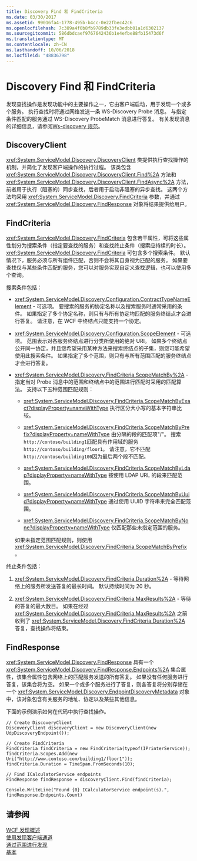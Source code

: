 ```yaml
---
title: Discovery Find 和 FindCriteria
ms.date: 03/30/2017
ms.assetid: 99016fa4-1778-495b-b4cc-0e22fbec42c6
ms.openlocfilehash: 7c389a4f0b8fb9789db33fe3edbb01a1d6302137
ms.sourcegitcommit: 586dbdcaef9767642436b1e4efbe88fb15473d6f
ms.translationtype: MT
ms.contentlocale: zh-CN
ms.lasthandoff: 10/06/2018
ms.locfileid: "48836798"
---
```

# <a name="discovery-find-and-findcriteria"></a>Discovery Find 和 FindCriteria
发现查找操作是发现功能中的主要操作之一，它由客户端启动，用于发现一个或多个服务。 执行查找时将通过网络发送一条 WS-Discovery Probe 消息。 与指定条件匹配的服务通过 WS-Discovery ProbeMatch 消息进行答复。 有关发现消息的详细信息，请参阅[Ws-discovery 规范](https://go.microsoft.com/fwlink/?LinkID=122347)。  
  
## <a name="discoveryclient"></a>DiscoveryClient  
 <xref:System.ServiceModel.Discovery.DiscoveryClient> 类提供执行查找操作的机制，并简化了发现客户端操作的执行过程。 该类包含 <xref:System.ServiceModel.Discovery.DiscoveryClient.Find%2A> 方法和 <xref:System.ServiceModel.Discovery.DiscoveryClient.FindAsync%2A> 方法，前者用于执行（阻塞的）同步查找，后者用于启动非阻塞的异步查找。 这两个方法均采用 <xref:System.ServiceModel.Discovery.FindCriteria> 参数，并通过 <xref:System.ServiceModel.Discovery.FindResponse> 对象将结果提供给用户。  
  
## <a name="findcriteria"></a>FindCriteria  
 <xref:System.ServiceModel.Discovery.FindCriteria> 包含若干属性，可将这些属性划分为搜索条件（指定要查找的服务）和查找终止条件（搜索应持续的时长）。 <xref:System.ServiceModel.Discovery.FindCriteria> 可包含多个搜索条件。 默认情况下，服务必须与所有组件匹配，否则不会将其自身视为匹配的服务。 如果要查找仅与某些条件匹配的服务，您可以对服务实现自定义查找逻辑，也可以使用多个查询。  
  
 搜索条件包括：  
  
-   <xref:System.ServiceModel.Discovery.Configuration.ContractTypeNameElement> - 可选项。 要搜索的服务的协定名称以及搜索服务时通常采用的条件。 如果指定了多个协定名称，则只有与所有协定均匹配的服务终结点才会进行答复。 请注意，在 WCF 中终结点只能支持一个协定。  
  
-   <xref:System.ServiceModel.Discovery.Configuration.ScopeElement> - 可选项。 范围表示对各服务终结点进行分类所使用的绝对 URI。 如果多个终结点公开同一协定，并且您希望采用某种方法来搜索终结点的子集，则您可能希望使用此搜索条件。 如果指定了多个范围，则只有与所有范围匹配的服务终结点才会进行答复。  
  
-   <xref:System.ServiceModel.Discovery.FindCriteria.ScopeMatchBy%2A> - 指定当对 Probe 消息中的范围和终结点中的范围进行匹配时采用的匹配算法。 支持以下五种范围匹配规则：  
  
    -   <xref:System.ServiceModel.Discovery.FindCriteria.ScopeMatchByExact?displayProperty=nameWithType> 执行区分大小写的基本字符串比较。  
  
    -   <xref:System.ServiceModel.Discovery.FindCriteria.ScopeMatchByPrefix?displayProperty=nameWithType> 由分隔的段的匹配项"/"。 搜索`http://contoso/building1`匹配具有作用域的服务`http://contoso/building/floor1`。 请注意，它不匹配`http://contoso/building100`因为最后两个段不匹配。  
  
    -   <xref:System.ServiceModel.Discovery.FindCriteria.ScopeMatchByLdap?displayProperty=nameWithType> 按使用 LDAP URL 的段来匹配范围。  
  
    -   <xref:System.ServiceModel.Discovery.FindCriteria.ScopeMatchByUuid?displayProperty=nameWithType> 通过使用 UUID 字符串来完全匹配范围。  
  
    -   <xref:System.ServiceModel.Discovery.FindCriteria.ScopeMatchByNone?displayProperty=nameWithType> 仅匹配那些未指定范围的服务。  
  
     如果未指定范围匹配规则，则使用 <xref:System.ServiceModel.Discovery.FindCriteria.ScopeMatchByPrefix>。  
  
 终止条件包括：  
  
1.  <xref:System.ServiceModel.Discovery.FindCriteria.Duration%2A> - 等待网络上的服务所发送答复的最长时间。 默认持续时间为 20 秒。  
  
2.  <xref:System.ServiceModel.Discovery.FindCriteria.MaxResults%2A> - 等待的答复的最大数目。 如果在经过 <xref:System.ServiceModel.Discovery.FindCriteria.MaxResults%2A> 之前收到了 <xref:System.ServiceModel.Discovery.FindCriteria.Duration%2A> 答复，查找操作将结束。  
  
## <a name="findresponse"></a>FindResponse  
 <xref:System.ServiceModel.Discovery.FindResponse> 具有一个 <xref:System.ServiceModel.Discovery.FindResponse.Endpoints%2A> 集合属性，该集合属性包含网络上的匹配服务发送的所有答复。 如果没有任何服务进行答复，该集合将为空。 如果一个或多个服务进行了答复，则各答复将分别存储在一个 <xref:System.ServiceModel.Discovery.EndpointDiscoveryMetadata> 对象中，该对象包含有关服务的地址、协定以及某些其他信息。  
  
 下面的示例演示如何在代码中执行查找操作。  
  
```  
// Create DiscoveryClient  
DiscoveryClient discoveryClient = new DiscoveryClient(new UdpDiscoveryEndpoint());  
  
// Create FindCriteria  
FindCriteria findCriteria = new FindCriteria(typeof(IPrinterService));  
findCriteria.Scopes.Add(new Uri("http://www.contoso.com/building1/floor1"));  
findCriteria.Duration = TimeSpan.FromSeconds(10);   
  
// Find ICalculatorService endpoints              
FindResponse findResponse = discoveryClient.Find(findCriteria);  
  
Console.WriteLine("Found {0} ICalculatorService endpoint(s).", findResponse.Endpoints.Count)  
```  
  
## <a name="see-also"></a>请参阅  
 [WCF 发现概述](../../../../docs/framework/wcf/feature-details/wcf-discovery-overview.md)  
 [使用发现客户端通道](../../../../docs/framework/wcf/feature-details/using-the-discovery-client-channel.md)  
 [通过范围进行发现](../../../../docs/framework/wcf/samples/discovery-with-scopes-sample.md)  
 [基本](../../../../docs/framework/wcf/samples/basic-sample.md)
